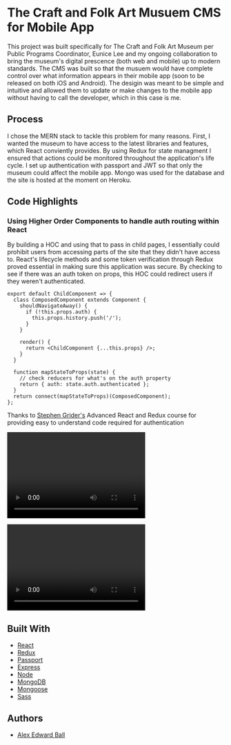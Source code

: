 # The Craft and Folk Art Musuem CMS for Mobile App

This project was built specifically for The Craft and Folk Art Museum per Public Programs Coordinator, Eunice Lee and my ongoing collaboration to bring the museum's digital prescence (both web and mobile) up to modern standards. The CMS was built so that the musuem would have complete control over what information appears in their mobile app (soon to be released on both iOS and Android). The desigin was meant to be simple and intuitive and allowed them to update or make changes to the mobile app without having to call the developer, which in this case is me.

## Process 

I chose the MERN stack to tackle this problem for many reasons. First, I wanted the museum to have access to the latest libraries and features, which React conviently provides. By using Redux for state managment I ensured that actions could be monitored throughout the application's life cycle. I set up authentication with passport and JWT so that only the museum could affect the mobile app. Mongo was used for the database and the site is hosted at the moment on Heroku. 

## Code Highlights
### Using Higher Order Components to handle auth routing within React

By building a HOC and using that to pass in child pages, I essentially could prohibit users from accessing parts of the site that they didn't have access to. React's lifecycle methods and some token verification through Redux proved essential in making sure this application was secure. By checking to see if there was an auth token on props, this HOC could redirect users if they weren't authenticated. 

```
export default ChildComponent => {
  class ComposedComponent extends Component {
    shouldNavigateAway() {
      if (!this.props.auth) {
        this.props.history.push('/');
      }
    }

    render() {
      return <ChildComponent {...this.props} />;
    }
  }

  function mapStateToProps(state) {
    // check reducers for what's on the auth property
    return { auth: state.auth.authenticated };
  }
  return connect(mapStateToProps)(ComposedComponent);
};
```
Thanks to [Stephen Grider's](https://github.com/StephenGrider) Advanced React and Redux course for providing easy to understand code required for authentication

<video src="https://res.cloudinary.com/dawjvqyvd/video/upload/v1533860824/Aug-09-2018_17-05-25.mp4" width="320" height="200" controls preload></video>

<video src="https://res.cloudinary.com/dawjvqyvd/video/upload/v1533860824/Aug-09-2018_17-08-52.mp4" width="320" height="200" controls preload></video>

## Built With
+ [React](https://reactjs.org/)
+ [Redux](https://redux.js.org/)
+ [Passport](http://www.passportjs.org/)
+ [Express](https://expressjs.com/)
+ [Node](https://nodejs.org/en/)
+ [MongoDB](https://www.mongodb.com/)
+ [Mongoose](http://mongoosejs.com/)
+ [Sass](https://sass-lang.com/)

## Authors 
+ [Alex Edward Ball](https://github.com/AlexEBall)
